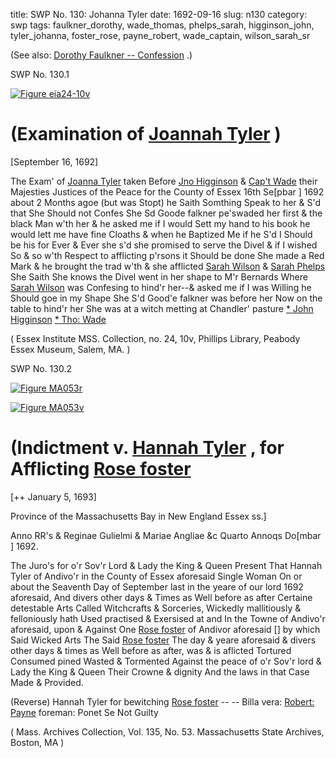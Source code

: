 title: SWP No. 130: Johanna Tyler
date: 1692-09-16
slug: n130
category: swp
tags: faulkner_dorothy, wade_thomas, phelps_sarah, higginson_john, tyler_johanna, foster_rose, payne_robert, wade_captain, wilson_sarah_sr




(See also: [Dorothy Faulkner -- Confession](/n2.html#n2.1) .)

<div markdown class="doc" id="n130.1">

<div class="doc_id">SWP No. 130.1</div>


<span markdown class="figure">[![Figure eia24-10v](archives/essex/eia/gifs/eia24-10v.gif)](archives/essex/eia/large/eia24-10v.jpg)</span>

# (Examination of [Joannah Tyler](/tag/tyler_johanna.html) )

[September 16, 1692]

The Exam' of [Joanna Tyler](/tag/tyler_johanna.html) taken Before [Jno Higginson](/tag/higginson_john.html) & [Cap't Wade](/tag/wade_captain.html) their Majesties Justices of the Peace for the County of Essex 16th Se[pbar ] 1692 about 2 Months agoe (but was Stopt) he Saith Somthing Speak to her & S'd that She Should not Confes She Sd Goode falkner pe'swaded her first & the black Man w'th her & he asked me if I would Sett my hand to his book he would lett me have fine Cloaths & when he Baptized Me if he S'd I Should be his for Ever & Ever she s'd she promised to serve the Divel & if I wished So & so w'th Respect to afflicting p'rsons it Should be done She made a Red Mark & he brought the trad w'th & she afflicted [Sarah Wilson](/tag/wilson_sarah_sr.html) & [Sarah Phelps](/tag/phelps_sarah.html) She Saith She knows the Divel went in her shape to M'r Bernards  Where [Sarah Wilson](/tag/wilson_sarah_sr.html) was Confesing to hind'r her--& asked me if I was Willing he Should goe in my Shape She S'd Good'e falkner was before her Now on the table to hind'r her She was at a witch metting at Chandler' pasture
                                                                      [* John Higginson](/tag/higginson_john.html)
                                                                      [* Tho: Wade](/tag/wade_thomas.html)

( Essex Institute MSS. Collection, no. 24, 10v, Phillips Library, Peabody Essex Museum, Salem, MA. )


</div>



<div markdown class="doc" id="n130.2">

<div class="doc_id">SWP No. 130.2</div>


<span markdown class="figure">[![Figure MA053r](archives/MA135/small/MA053r.jpg)](archives/MA135/large/MA053r.jpg)</span>

<span markdown class="figure">[![Figure MA053v](archives/MA135/small/MA053v.jpg)](archives/MA135/large/MA053v.jpg)</span>

# (Indictment v. [Hannah Tyler](/tag/tyler_hannah.html) , for Afflicting [Rose foster](/tag/foster_rose.html )

[++ January 5, 1693]

Province of the Massachusetts Bay in New England Essex ss.] 

Anno RR's & Reginae Gulielmi & Mariae Angliae &c Quarto Annoqs Do[mbar ] 1692. 

The Juro's for o'r Sov'r Lord & Lady the King & Queen Present That Hannah Tyler of Andivo'r in the County of Essex aforesaid Single Woman On or about the Seaventh Day of September last in the yeare of our lord 1692 aforesaid, And divers other days & Times as Well before as after Certaine detestable Arts Called Witchcrafts & Sorceries, Wickedly mallitiously & felloniously hath Used practised & Exersised at and In the Towne of Andivo'r aforesaid, upon & Against One [Rose foster](/tag/foster_rose.html) of Andivor aforesaid [] by which Said Wicked Arts The Said [Rose foster](/tag/foster_rose.html) The day & yeare aforesaid & divers other days & times as Well before as after, was & is aflicted Tortured Consumed pined Wasted & Tormented Against the peace of o'r Sov'r lord & Lady the King & Queen Their Crowne & dignity And the laws in that Case Made & Provided.

(Reverse) Hannah Tyler for bewitching [Rose foster](/tag/foster_rose.html) -- -- 
Billa vera: 
[Robert: Payne](/tag/payne_robert.html) foreman: 
Ponet Se Not Guilty

( Mass. Archives Collection, Vol. 135, No. 53. Massachusetts State Archives, Boston, MA )


</div>

